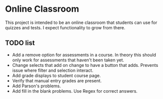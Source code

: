 # Online Classroom

This project is intended to be an online classroom that students can use for quizzes and tests. I expect functionality
to grow from there.

## TODO list

- Add a remove option for assessments in a course. In theory this should only work for assessments that haven't been taken yet.
- Change selects that add on change to have a button that adds. Prevents issue where filter and selection interact.
- Add grade displays to student course page.
- Verify that manual entry grades are present.
- Add Parson's problems.
- Add fill in the blank problems. Use Regex for correct answers.
